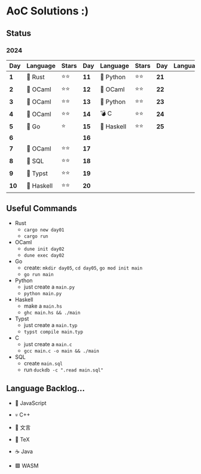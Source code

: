 # AoC Solutions :)

## Status

### 2024

| Day    | Language   | Stars | Day    | Language  | Stars | Day    | Language | Stars |
| ------ | ---------- | ----- | ------ | --------- | ----- | ------ | -------- | ----- |
| **1**  | 🦀 Rust    | ⭐⭐    | **11** | 🐍 Python  | ⭐⭐    | **21** |          |       |
| **2**  | 🐪 OCaml   | ⭐⭐    | **12** | 🐪 OCaml   | ⭐⭐    | **22** |          |       |
| **3**  | 🐪 OCaml   | ⭐⭐    | **13** | 🐍 Python  | ⭐⭐    | **23** |          |       |
| **4**  | 🐪 OCaml   | ⭐⭐    | **14** | 💣 C       | ⭐⭐    | **24** |          |       |
| **5**  | 🐹 Go      | ⭐      | **15** | 🦥 Haskell | ⭐⭐    | **25** |          |       |
| **6**  |            |         | **16** |            |       |        |          |       |
| **7**  | 🐪 OCaml   | ⭐⭐    | **17** |            |       |        |          |       |
| **8**  | 🦆 SQL     | ⭐⭐    | **18** |            |       |        |          |       |
| **9**  | 📄 Typst   | ⭐⭐    | **19** |            |       |        |          |       |
| **10** | 🦥 Haskell | ⭐⭐    | **20** |            |       |        |          |       |

## Useful Commands

- Rust
	- `cargo new day01`
	- `cargo run`
- OCaml
	- `dune init day02`
	- `dune exec day02`
- Go
	- create: `mkdir day05`, `cd day05`, `go mod init main`
	- `go run main`
- Python
	- just create a `main.py`
	- `python main.py`
- Haskell
	- make a `main.hs`
	- `ghc main.hs && ./main`
- Typst
	- just create a `main.typ`
	- `typst compile main.typ`
- C
  - just create a `main.c`
  - `gcc main.c -o main && ./main`
- SQL
  - create `main.sql`
  - run `duckdb -c ".read main.sql"`


## Language Backlog...

- 🦕 JavaScript

- 💀 C++
- 📜 文言
- 📃 TeX
- ☕ Java
- 🟪 WASM